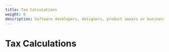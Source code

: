 ```yaml
---
title: Tax Calculations
weight: 6
description: Software developers, designers, product owners or business analysts. Integrate your software with the Income Tax API for Making Tax Digital.
---
```


# Tax Calculations

